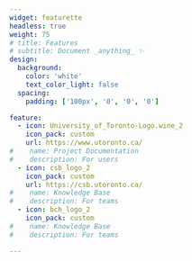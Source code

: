 ```yaml
---
widget: featurette
headless: true
weight: 75
# title: Features
# subtitle: Document _anything_ ✨
design:
  background:
    color: 'white'
    text_color_light: false
  spacing:
    padding: ['100px', '0', '0', '0']

feature:
  - icon: University_of_Toronto-Logo.wine_2
    icon_pack: custom
    url: https://www.utoronto.ca/
#    name: Project Documentation
#    description: For users
  - icon: csb_logo_2
    icon_pack: custom
    url: https://csb.utoronto.ca/
#    name: Knowledge Base
#    description: For teams
  - icon: bch_logo_2
    icon_pack: custom
#    name: Knowledge Base
#    description: For teams

---
```


